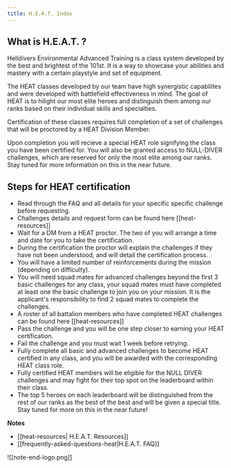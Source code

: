 ```yaml
---
title: H.E.A.T. Index
---
```

## What is H.E.A.T. ?
Helldivers Environmental Advanced Training is a class system developed by the best and brightest of the 101st. It is a way to showcase your abilities and mastery with a certain playstyle and set of equipment.
 
The HEAT classes developed by our team have high synergistic capabilites and were developed with battlefield effectiveness in mind. The goal of HEAT is to hilight our most elite heroes and distinguish them among our ranks based on their individual skills and specialties. 

Certification of these classes requires full completion of a set of challenges that will be proctored by a HEAT Division Member.

Upon completion you will recieve a special HEAT role signifying the class you have been certified for. You will also be granted access to NULL-DIVER challenges, which are reserved for only the most elite among our ranks. Stay tuned for more information on this in the near future.

## Steps for HEAT certification

- Read through the FAQ and all details for your specific specific challenge before requesting.
- Challenges details and request form can be found here [[heat-resources]]
- Wait for a DM from a HEAT proctor. The two of you will arrange a time and date for you to take the certification.
- During the certification the proctor will explain the challenges if they have not been understood, and will detail the certification process.
- You will have a limited number of reinforcements during the mission (depending on difficulty).
- You will need squad mates for advanced challenges beyond the first 3 basic challenges for any class, your squad mates must have completed at least one the basic challenge to join you on your mission. It is the applicant's responsibility to find 2 squad mates to complete the challenges.
- A roster of all battalion members who have completed HEAT challenges can be found here [[heat-resources]]
- Pass the challenge and you will be one step closer to earning your HEAT certification.
- Fail the challenge and you must wait 1 week before retrying.
- Fully complete all basic and advanced challenges to become HEAT certified in any class, and you will be awarded with the corresponding HEAT class role.
- Fully certified HEAT members will be eligible for the NULL DIVER challenges and may fight for their top spot on the leaderboard within their class.
- The top 5 heroes on each leaderboard will be distinguished from the rest of our ranks as the best of the best and will be given a special title. Stay tuned for more on this in the near future!

**Notes**
- [[heat-resources| H.E.A.T. Resources]]
- [[frequently-asked-questions-heat|H.E.A.T. FAQ]]

![[note-end-logo.png]]